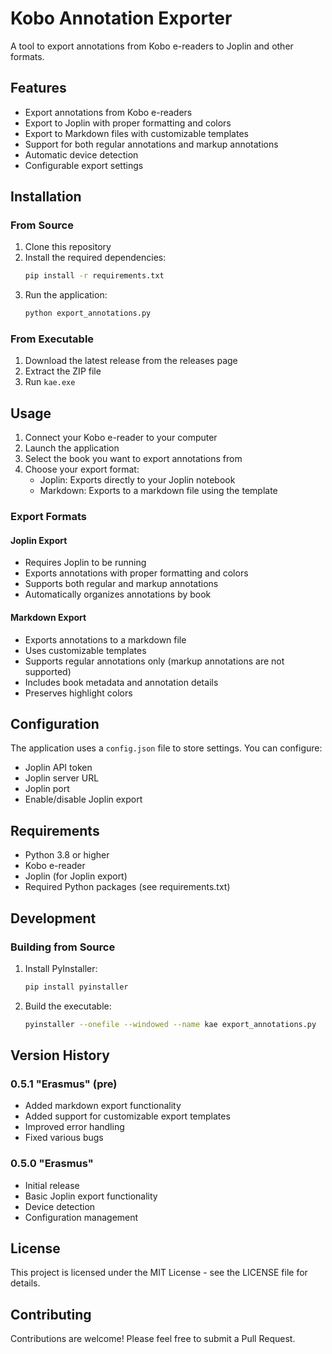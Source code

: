 # Kobo Annotation Exporter

A tool to export annotations from Kobo e-readers to Joplin and other formats.

## Features

- Export annotations from Kobo e-readers
- Export to Joplin with proper formatting and colors
- Export to Markdown files with customizable templates
- Support for both regular annotations and markup annotations
- Automatic device detection
- Configurable export settings

## Installation

### From Source

1. Clone this repository
2. Install the required dependencies:
   ```bash
   pip install -r requirements.txt
   ```
3. Run the application:
   ```bash
   python export_annotations.py
   ```

### From Executable

1. Download the latest release from the releases page
2. Extract the ZIP file
3. Run `kae.exe`

## Usage

1. Connect your Kobo e-reader to your computer
2. Launch the application
3. Select the book you want to export annotations from
4. Choose your export format:
   - Joplin: Exports directly to your Joplin notebook
   - Markdown: Exports to a markdown file using the template

### Export Formats

#### Joplin Export
- Requires Joplin to be running
- Exports annotations with proper formatting and colors
- Supports both regular and markup annotations
- Automatically organizes annotations by book

#### Markdown Export
- Exports annotations to a markdown file
- Uses customizable templates
- Supports regular annotations only (markup annotations are not supported)
- Includes book metadata and annotation details
- Preserves highlight colors

## Configuration

The application uses a `config.json` file to store settings. You can configure:
- Joplin API token
- Joplin server URL
- Joplin port
- Enable/disable Joplin export

## Requirements

- Python 3.8 or higher
- Kobo e-reader
- Joplin (for Joplin export)
- Required Python packages (see requirements.txt)

## Development

### Building from Source

1. Install PyInstaller:
   ```bash
   pip install pyinstaller
   ```
2. Build the executable:
   ```bash
   pyinstaller --onefile --windowed --name kae export_annotations.py
   ```

## Version History

### 0.5.1 "Erasmus" (pre)
- Added markdown export functionality
- Added support for customizable export templates
- Improved error handling
- Fixed various bugs

### 0.5.0 "Erasmus"
- Initial release
- Basic Joplin export functionality
- Device detection
- Configuration management

## License

This project is licensed under the MIT License - see the LICENSE file for details.

## Contributing

Contributions are welcome! Please feel free to submit a Pull Request. 